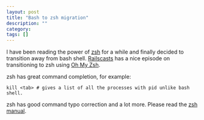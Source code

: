 ```yaml
---
layout: post
title: "Bash to zsh migration"
description: ""
category:
tags: []
---
```


I have been reading the power of [zsh](http://zsh.sourceforge.net/FAQ/) for a while and finally decided to transition away from bash shell.
[Railscasts](http://railscasts.com/episodes/308-oh-my-zsh) has a nice episode on transitioning to zsh using [Oh My Zsh](https://github.com/robbyrussell/oh-my-zsh).

zsh has great command completion, for example:

	kill <tab> # gives a list of all the processes with pid unlike bash shell.

zsh has good command typo correction and a lot more. Please read the [zsh manual](http://zsh.sourceforge.net/Doc/Release/zsh_toc.html).
